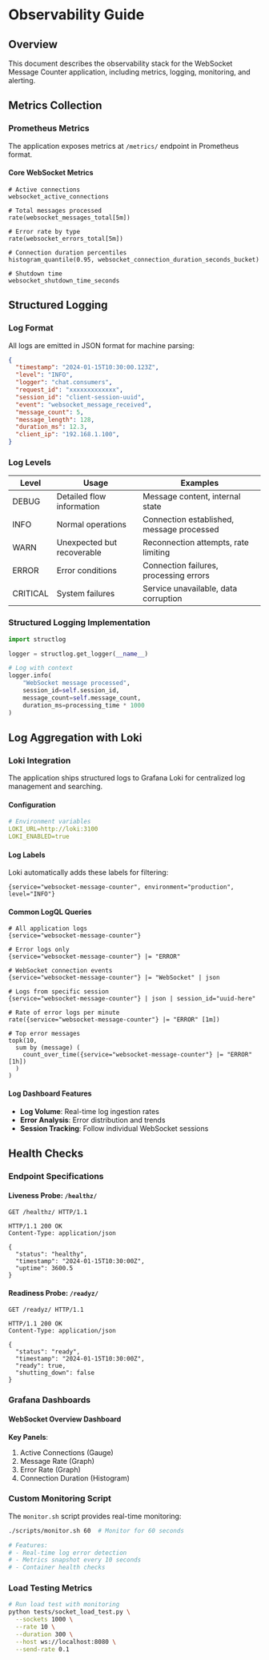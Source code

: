 # Observability Guide

## Overview

This document describes the observability stack for the WebSocket Message Counter application, including metrics, logging, monitoring, and alerting.

## Metrics Collection

### Prometheus Metrics

The application exposes metrics at `/metrics/` endpoint in Prometheus format.

#### Core WebSocket Metrics

```promql
# Active connections
websocket_active_connections

# Total messages processed
rate(websocket_messages_total[5m])

# Error rate by type
rate(websocket_errors_total[5m])

# Connection duration percentiles
histogram_quantile(0.95, websocket_connection_duration_seconds_bucket)

# Shutdown time
websocket_shutdown_time_seconds
```


## Structured Logging

### Log Format

All logs are emitted in JSON format for machine parsing:

```json
{
  "timestamp": "2024-01-15T10:30:00.123Z",
  "level": "INFO",
  "logger": "chat.consumers",
  "request_id": "xxxxxxxxxxxxx",
  "session_id": "client-session-uuid",
  "event": "websocket_message_received",
  "message_count": 5,
  "message_length": 128,
  "duration_ms": 12.3,
  "client_ip": "192.168.1.100",
}
```

### Log Levels

| Level | Usage | Examples |
|-------|-------|----------|
| DEBUG | Detailed flow information | Message content, internal state |
| INFO | Normal operations | Connection established, message processed |
| WARN | Unexpected but recoverable | Reconnection attempts, rate limiting |
| ERROR | Error conditions | Connection failures, processing errors |
| CRITICAL | System failures | Service unavailable, data corruption |

### Structured Logging Implementation

```python
import structlog

logger = structlog.get_logger(__name__)

# Log with context
logger.info(
    "WebSocket message processed",
    session_id=self.session_id,
    message_count=self.message_count,
    duration_ms=processing_time * 1000
)
```

## Log Aggregation with Loki

### Loki Integration

The application ships structured logs to Grafana Loki for centralized log management and searching.

#### Configuration

```yaml
# Environment variables
LOKI_URL=http://loki:3100
LOKI_ENABLED=true
```

#### Log Labels

Loki automatically adds these labels for filtering:

```promql
{service="websocket-message-counter", environment="production", level="INFO"}
```

#### Common LogQL Queries

```logql
# All application logs
{service="websocket-message-counter"}

# Error logs only
{service="websocket-message-counter"} |= "ERROR"

# WebSocket connection events
{service="websocket-message-counter"} |= "WebSocket" | json

# Logs from specific session
{service="websocket-message-counter"} | json | session_id="uuid-here"

# Rate of error logs per minute
rate({service="websocket-message-counter"} |= "ERROR" [1m])

# Top error messages
topk(10, 
  sum by (message) (
    count_over_time({service="websocket-message-counter"} |= "ERROR" [1h])
  )
)
```

#### Log Dashboard Features

- **Log Volume**: Real-time log ingestion rates
- **Error Analysis**: Error distribution and trends
- **Session Tracking**: Follow individual WebSocket sessions


## Health Checks

### Endpoint Specifications

#### Liveness Probe: `/healthz/`

```http
GET /healthz/ HTTP/1.1

HTTP/1.1 200 OK
Content-Type: application/json

{
  "status": "healthy",
  "timestamp": "2024-01-15T10:30:00Z",
  "uptime": 3600.5
}
```
#### Readiness Probe: `/readyz/`

```http
GET /readyz/ HTTP/1.1

HTTP/1.1 200 OK
Content-Type: application/json

{
  "status": "ready",
  "timestamp": "2024-01-15T10:30:00Z",
  "ready": true,
  "shutting_down": false
}
```

### Grafana Dashboards

#### WebSocket Overview Dashboard

**Key Panels**:
1. Active Connections (Gauge)
2. Message Rate (Graph)
3. Error Rate (Graph)
4. Connection Duration (Histogram)


### Custom Monitoring Script

The `monitor.sh` script provides real-time monitoring:

```bash
./scripts/monitor.sh 60  # Monitor for 60 seconds

# Features:
# - Real-time log error detection
# - Metrics snapshot every 10 seconds
# - Container health checks
```

### Load Testing Metrics

```bash
# Run load test with monitoring
python tests/socket_load_test.py \
  --sockets 1000 \
  --rate 10 \
  --duration 300 \
  --host ws://localhost:8080 \
  --send-rate 0.1
```
